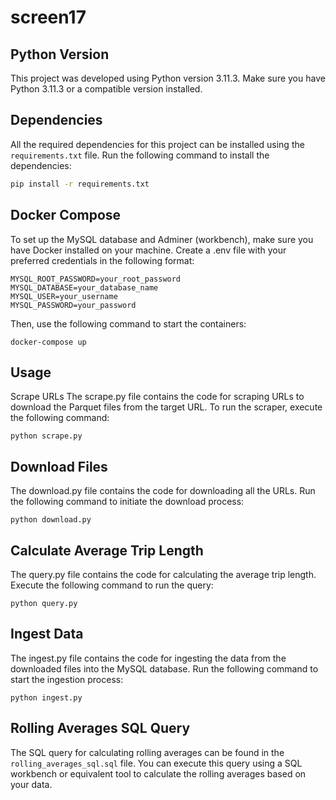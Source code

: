 # screen17

## Python Version

This project was developed using Python version 3.11.3. Make sure you have Python 3.11.3 or a compatible version installed.

## Dependencies

All the required dependencies for this project can be installed using the `requirements.txt` file. Run the following command to install the dependencies:

```bash
pip install -r requirements.txt
```

## Docker Compose

To set up the MySQL database and Adminer (workbench), make sure you have Docker installed on your machine. Create a .env file with your preferred credentials in the following format:

```
MYSQL_ROOT_PASSWORD=your_root_password
MYSQL_DATABASE=your_database_name
MYSQL_USER=your_username
MYSQL_PASSWORD=your_password
```
Then, use the following command to start the containers:

```
docker-compose up
```

## Usage
Scrape URLs
The scrape.py file contains the code for scraping URLs to download the Parquet files from the target URL. To run the scraper, execute the following command:

```
python scrape.py
```

## Download Files
The download.py file contains the code for downloading all the URLs. Run the following command to initiate the download process:
```
python download.py
```

## Calculate Average Trip Length
The query.py file contains the code for calculating the average trip length. Execute the following command to run the query:
```
python query.py
```

## Ingest Data
The ingest.py file contains the code for ingesting the data from the downloaded files into the MySQL database. Run the following command to start the ingestion process:
```
python ingest.py
```

## Rolling Averages SQL Query
The SQL query for calculating rolling averages can be found in the `rolling_averages_sql.sql` file. You can execute this query using a SQL workbench or equivalent tool to calculate the rolling averages based on your data.
